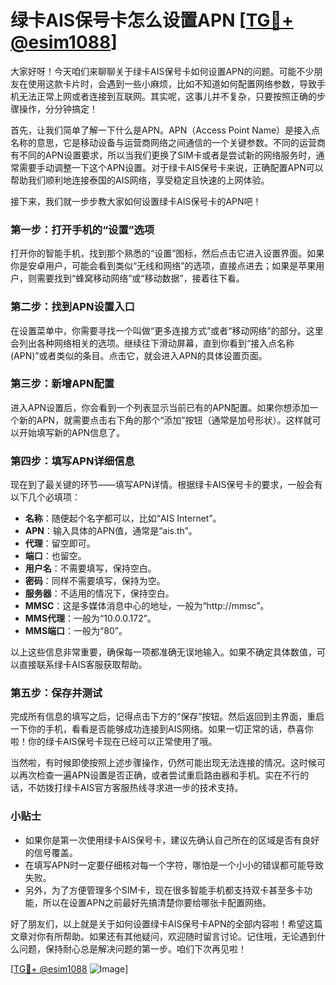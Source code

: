 # 绿卡AIS保号卡怎么设置APN [[TG💪+ @esim1088](https://t.me/s/esim1088)]

大家好呀！今天咱们来聊聊关于绿卡AIS保号卡如何设置APN的问题。可能不少朋友在使用这款卡片时，会遇到一些小麻烦，比如不知道如何配置网络参数，导致手机无法正常上网或者连接到互联网。其实呢，这事儿并不复杂，只要按照正确的步骤操作，分分钟搞定！

首先，让我们简单了解一下什么是APN。APN（Access Point Name）是接入点名称的意思，它是移动设备与运营商网络之间通信的一个关键参数。不同的运营商有不同的APN设置要求，所以当我们更换了SIM卡或者是尝试新的网络服务时，通常需要手动调整一下这个APN设置。对于绿卡AIS保号卡来说，正确配置APN可以帮助我们顺利地连接泰国的AIS网络，享受稳定且快速的上网体验。

接下来，我们就一步步教大家如何设置绿卡AIS保号卡的APN吧！

### 第一步：打开手机的“设置”选项

打开你的智能手机，找到那个熟悉的“设置”图标，然后点击它进入设置界面。如果你是安卓用户，可能会看到类似“无线和网络”的选项，直接点进去；如果是苹果用户，则需要找到“蜂窝移动网络”或“移动数据”，接着往下看。

### 第二步：找到APN设置入口

在设置菜单中，你需要寻找一个叫做“更多连接方式”或者“移动网络”的部分。这里会列出各种网络相关的选项。继续往下滑动屏幕，直到你看到“接入点名称(APN)”或者类似的条目。点击它，就会进入APN的具体设置页面。

### 第三步：新增APN配置

进入APN设置后，你会看到一个列表显示当前已有的APN配置。如果你想添加一个新的APN，就需要点击右下角的那个“添加”按钮（通常是加号形状）。这样就可以开始填写新的APN信息了。

### 第四步：填写APN详细信息

现在到了最关键的环节——填写APN详情。根据绿卡AIS保号卡的要求，一般会有以下几个必填项：

- **名称**：随便起个名字都可以，比如“AIS Internet”。
- **APN**：输入具体的APN值，通常是“ais.th”。
- **代理**：留空即可。
- **端口**：也留空。
- **用户名**：不需要填写，保持空白。
- **密码**：同样不需要填写，保持为空。
- **服务器**：不适用的情况下，保持空白。
- **MMSC**：这是多媒体消息中心的地址，一般为“http://mmsc”。
- **MMS代理**：一般为“10.0.0.172”。
- **MMS端口**：一般为“80”。

以上这些信息非常重要，确保每一项都准确无误地输入。如果不确定具体数值，可以直接联系绿卡AIS客服获取帮助。

### 第五步：保存并测试

完成所有信息的填写之后，记得点击下方的“保存”按钮。然后返回到主界面，重启一下你的手机，看看是否能够成功连接到AIS网络。如果一切正常的话，恭喜你啦！你的绿卡AIS保号卡现在已经可以正常使用了哦。

当然啦，有时候即使按照上述步骤操作，仍然可能出现无法连接的情况。这时候可以再次检查一遍APN设置是否正确，或者尝试重启路由器和手机。实在不行的话，不妨拨打绿卡AIS官方客服热线寻求进一步的技术支持。

### 小贴士

- 如果你是第一次使用绿卡AIS保号卡，建议先确认自己所在的区域是否有良好的信号覆盖。
- 在填写APN时一定要仔细核对每一个字符，哪怕是一个小小的错误都可能导致失败。
- 另外，为了方便管理多个SIM卡，现在很多智能手机都支持双卡甚至多卡功能，所以在设置APN之前最好先搞清楚你要给哪张卡配置网络。

好了朋友们，以上就是关于如何设置绿卡AIS保号卡APN的全部内容啦！希望这篇文章对你有所帮助。如果还有其他疑问，欢迎随时留言讨论。记住哦，无论遇到什么问题，保持耐心总是解决问题的第一步。咱们下次再见啦！

[[TG💪+ @esim1088](https://t.me/s/esim1088) ![Image](https://i.postimg.cc/4NQfJmqS/Snipaste-2025-05-13-00-14-12.png)]